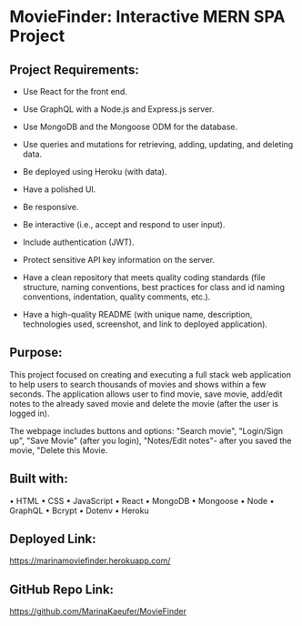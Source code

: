 # MovieFinder: Interactive MERN SPA Project

## Project Requirements: 

* Use React for the front end.

* Use GraphQL with a Node.js and Express.js server.

* Use MongoDB and the Mongoose ODM for the database.

* Use queries and mutations for retrieving, adding, updating, and deleting data.

* Be deployed using Heroku (with data).

* Have a polished UI.

* Be responsive.

* Be interactive (i.e., accept and respond to user input).

* Include authentication (JWT).

* Protect sensitive API key information on the server.

* Have a clean repository that meets quality coding standards (file structure, naming conventions, best practices for class and id naming conventions, indentation, quality comments, etc.).

* Have a high-quality README (with unique name, description, technologies used, screenshot, and link to deployed application).

## Purpose: 
This project focused on creating and executing a full stack web application to help users to search thousands of movies and shows within a few seconds. The application allows user to find movie, save movie, add/edit notes to the already saved movie and delete the movie (after the user is logged in). 

The webpage includes buttons and options: "Search movie", "Login/Sign up", "Save Movie" (after you login), "Notes/Edit notes"- after you saved the movie, "Delete this Movie. 

## Built with: 
• HTML • CSS • JavaScript • React • MongoDB • Mongoose • Node • GraphQL • Bcrypt • Dotenv • Heroku

## Deployed Link: 
https://marinamoviefinder.herokuapp.com/

## GitHub Repo Link: 
https://github.com/MarinaKaeufer/MovieFinder
